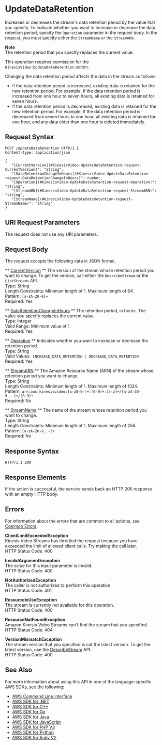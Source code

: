 # UpdateDataRetention<a name="API_UpdateDataRetention"></a>

 Increases or decreases the stream's data retention period by the value that you specify\. To indicate whether you want to increase or decrease the data retention period, specify the `Operation` parameter in the request body\. In the request, you must specify either the `StreamName` or the `StreamARN`\. 

**Note**  
The retention period that you specify replaces the current value\.

This operation requires permission for the `KinesisVideo:UpdateDataRetention` action\.

Changing the data retention period affects the data in the stream as follows:
+ If the data retention period is increased, existing data is retained for the new retention period\. For example, if the data retention period is increased from one hour to seven hours, all existing data is retained for seven hours\.
+ If the data retention period is decreased, existing data is retained for the new retention period\. For example, if the data retention period is decreased from seven hours to one hour, all existing data is retained for one hour, and any data older than one hour is deleted immediately\.

## Request Syntax<a name="API_UpdateDataRetention_RequestSyntax"></a>

```
POST /updateDataRetention HTTP/1.1
Content-type: application/json

{
   "[CurrentVersion](#KinesisVideo-UpdateDataRetention-request-CurrentVersion)": "string",
   "[DataRetentionChangeInHours](#KinesisVideo-UpdateDataRetention-request-DataRetentionChangeInHours)": number,
   "[Operation](#KinesisVideo-UpdateDataRetention-request-Operation)": "string",
   "[StreamARN](#KinesisVideo-UpdateDataRetention-request-StreamARN)": "string",
   "[StreamName](#KinesisVideo-UpdateDataRetention-request-StreamName)": "string"
}
```

## URI Request Parameters<a name="API_UpdateDataRetention_RequestParameters"></a>

The request does not use any URI parameters\.

## Request Body<a name="API_UpdateDataRetention_RequestBody"></a>

The request accepts the following data in JSON format\.

 ** [CurrentVersion](#API_UpdateDataRetention_RequestSyntax) **   <a name="KinesisVideo-UpdateDataRetention-request-CurrentVersion"></a>
The version of the stream whose retention period you want to change\. To get the version, call either the `DescribeStream` or the `ListStreams` API\.  
Type: String  
Length Constraints: Minimum length of 1\. Maximum length of 64\.  
Pattern: `[a-zA-Z0-9]+`   
Required: Yes

 ** [DataRetentionChangeInHours](#API_UpdateDataRetention_RequestSyntax) **   <a name="KinesisVideo-UpdateDataRetention-request-DataRetentionChangeInHours"></a>
The retention period, in hours\. The value you specify replaces the current value\.  
Type: Integer  
Valid Range: Minimum value of 1\.  
Required: Yes

 ** [Operation](#API_UpdateDataRetention_RequestSyntax) **   <a name="KinesisVideo-UpdateDataRetention-request-Operation"></a>
Indicates whether you want to increase or decrease the retention period\.  
Type: String  
Valid Values:` INCREASE_DATA_RETENTION | DECREASE_DATA_RETENTION`   
Required: Yes

 ** [StreamARN](#API_UpdateDataRetention_RequestSyntax) **   <a name="KinesisVideo-UpdateDataRetention-request-StreamARN"></a>
The Amazon Resource Name \(ARN\) of the stream whose retention period you want to change\.  
Type: String  
Length Constraints: Minimum length of 1\. Maximum length of 1024\.  
Pattern: `arn:aws:kinesisvideo:[a-z0-9-]+:[0-9]+:[a-z]+/[a-zA-Z0-9_.-]+/[0-9]+`   
Required: No

 ** [StreamName](#API_UpdateDataRetention_RequestSyntax) **   <a name="KinesisVideo-UpdateDataRetention-request-StreamName"></a>
The name of the stream whose retention period you want to change\.  
Type: String  
Length Constraints: Minimum length of 1\. Maximum length of 256\.  
Pattern: `[a-zA-Z0-9_.-]+`   
Required: No

## Response Syntax<a name="API_UpdateDataRetention_ResponseSyntax"></a>

```
HTTP/1.1 200
```

## Response Elements<a name="API_UpdateDataRetention_ResponseElements"></a>

If the action is successful, the service sends back an HTTP 200 response with an empty HTTP body\.

## Errors<a name="API_UpdateDataRetention_Errors"></a>

For information about the errors that are common to all actions, see [Common Errors](CommonErrors.md)\.

 **ClientLimitExceededException**   
Kinesis Video Streams has throttled the request because you have exceeded the limit of allowed client calls\. Try making the call later\.  
HTTP Status Code: 400

 **InvalidArgumentException**   
The value for this input parameter is invalid\.  
HTTP Status Code: 400

 **NotAuthorizedException**   
The caller is not authorized to perform this operation\.  
HTTP Status Code: 401

 **ResourceInUseException**   
The stream is currently not available for this operation\.  
HTTP Status Code: 400

 **ResourceNotFoundException**   
Amazon Kinesis Video Streams can't find the stream that you specified\.  
HTTP Status Code: 404

 **VersionMismatchException**   
The stream version that you specified is not the latest version\. To get the latest version, use the [DescribeStream](http://docs.aws.amazon.com/kinesisvideostreams/latest/dg/API_DescribeStream.html) API\.  
HTTP Status Code: 400

## See Also<a name="API_UpdateDataRetention_SeeAlso"></a>

For more information about using this API in one of the language\-specific AWS SDKs, see the following:
+  [AWS Command Line Interface](http://docs.aws.amazon.com/goto/aws-cli/kinesisvideo-2017-09-30/UpdateDataRetention) 
+  [AWS SDK for \.NET](http://docs.aws.amazon.com/goto/DotNetSDKV3/kinesisvideo-2017-09-30/UpdateDataRetention) 
+  [AWS SDK for C\+\+](http://docs.aws.amazon.com/goto/SdkForCpp/kinesisvideo-2017-09-30/UpdateDataRetention) 
+  [AWS SDK for Go](http://docs.aws.amazon.com/goto/SdkForGoV1/kinesisvideo-2017-09-30/UpdateDataRetention) 
+  [AWS SDK for Java](http://docs.aws.amazon.com/goto/SdkForJava/kinesisvideo-2017-09-30/UpdateDataRetention) 
+  [AWS SDK for JavaScript](http://docs.aws.amazon.com/goto/AWSJavaScriptSDK/kinesisvideo-2017-09-30/UpdateDataRetention) 
+  [AWS SDK for PHP V3](http://docs.aws.amazon.com/goto/SdkForPHPV3/kinesisvideo-2017-09-30/UpdateDataRetention) 
+  [AWS SDK for Python](http://docs.aws.amazon.com/goto/boto3/kinesisvideo-2017-09-30/UpdateDataRetention) 
+  [AWS SDK for Ruby V2](http://docs.aws.amazon.com/goto/SdkForRubyV2/kinesisvideo-2017-09-30/UpdateDataRetention) 